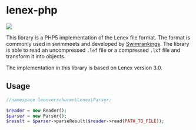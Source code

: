 # lenex-php

![](https://github.com/leonverschuren/lenex-php/workflows/CI/badge.svg)

This library is a PHP5 implementation of the Lenex file format. The format is commonly used in swimmeets and developed by [Swimrankings](https://www.swimrankings.net/).
The library is able to read an uncompressed `.lef` file or a compressed `.lxf` file and transform it into objects.

The implementation in this library is based on Lenex version 3.0.

## Usage
```php
//namespace leonverschuren\Lenex\Parser;

$reader = new Reader();
$parser = new Parser();
$result = $parser->parseResult($reader->read(PATH_TO_FILE));
```
